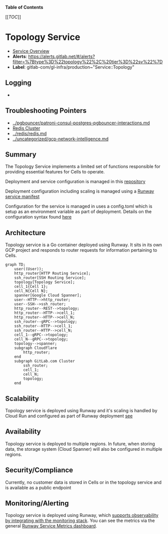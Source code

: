 <!-- MARKER: do not edit this section directly. Edit services/service-catalog.yml then run scripts/generate-docs -->

**Table of Contents**

[[_TOC_]]

# Topology Service

* [Service Overview](https://dashboards.gitlab.net/d/topology-service-main/topology-service-overview)
* **Alerts**: <https://alerts.gitlab.net/#/alerts?filter=%7Btype%3D%22topology%22%2C%20tier%3D%22sv%22%7D>
* **Label**: gitlab-com/gl-infra/production~"Service::Topology"

## Logging

* []()

## Troubleshooting Pointers

* [../pgbouncer/patroni-consul-postgres-pgbouncer-interactions.md](../pgbouncer/patroni-consul-postgres-pgbouncer-interactions.md)
* [Redis Cluster](../redis/redis-cluster.md)
* [../redis/redis.md](../redis/redis.md)
* [../uncategorized/gcp-network-intelligence.md](../uncategorized/gcp-network-intelligence.md)
<!-- END_MARKER -->

## Summary

The Topology Service implements a limited set of functions responsible for providing essential
features for Cells to operate.

Deployment and service configuration is managed in this [repository](https://gitlab.com/gitlab-com/gl-infra/cells/topology-service-deployer)

Deployment configuration including scaling is managed using a [Runway service manifest](https://docs.runway.gitlab.com/reference/service-manifest/)

Configuration for the service is managed in  uses a config.toml which is setup as an environment variable as part of
deployment. Details on the configuration syntax found [here](https://gitlab.com/gitlab-org/cells/topology-service/-/blob/main/docs/config.md)

## Architecture

Topology service is a Go container deployed using Runway. It sits in its own GCP project and responds
to router requests for information pertaining to Cells.

```mermaid
graph TD;
    user((User));
    http_router[HTTP Routing Service];
    ssh_router[SSH Routing Service];
    topology[Topology Service];
    cell_1{Cell 1};
    cell_N{Cell N};
    spanner[Google Cloud Spanner];
    user--HTTP-->http_router;
    user--SSH-->ssh_router;
    http_router--REST-->topology;
    http_router--HTTP-->cell_1;
    http_router--HTTP-->cell_N;
    ssh_router--gRPC-->topology;
    ssh_router--HTTP-->cell_1;
    ssh_router--HTTP-->cell_N;
    cell_1--gRPC-->topology;
    cell_N--gRPC-->topology;
    topology-->spanner;
    subgraph Cloudflare
        http_router;
    end
    subgraph GitLab.com Cluster
        ssh_router;
        cell_1;
        cell_N;
        topology;
    end
```

<!-- ## Performance -->

## Scalability

Topology service is deployed using Runway and it's scaling is handled by Cloud Run and configured as part of Runway deployment [see](https://docs.runway.gitlab.com/reference/scalability/)

## Availability

Topology service is deployed to multiple regions. In future, when storing data, the storage system (Cloud Spanner)
will also be configured in multiple regions.

<!-- ## Durability -->
## Security/Compliance

Currently, no customer data is stored in Cells or in the topology service and is available as a public endpoint

## Monitoring/Alerting

Topology service is deployed using Runway, which [supports observability by integrating with the monitoring stack](https://docs.runway.gitlab.com/reference/observability/). You can see the metrics via the general [Runway Service Metrics dashboard](https://dashboards.gitlab.net/d/runway-service/runway3a-runway-service-metrics).

<!-- ## Links to further Documentation -->
